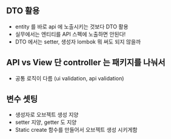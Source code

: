 

## DTO 활용
- entity 를 바로 api 에 노출시키는 것보다 DTO 활용
- 실무에서는 엔티티를 API 스펙에 노출하면 안된다!
- DTO 에서는 setter, 생성자 lombok 뭐 써도 되지 않을까

## API vs View 단 controller 는 패키지를 나눠서 
- 공통 로직이 다름 (ui validation, api validation)

## 변수 셋팅
- 생성자로 오브젝트 생성 지양
- setter 지양, getter 도 지양
- Static create 함수를 만들어서 오브젝트 생성 시키게함
